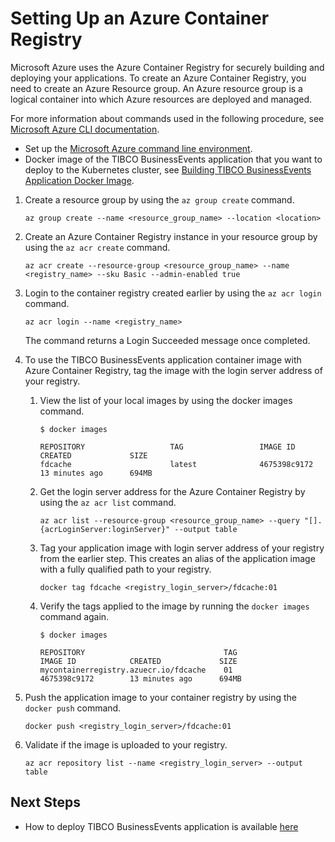 # Setting Up an Azure Container Registry

Microsoft Azure uses the Azure Container Registry for securely building and deploying your applications. To create an Azure Container Registry, you need to create an Azure Resource group. An Azure resource group is a logical container into which Azure resources are deployed and managed.

For more information about commands used in the following procedure, see [Microsoft Azure CLI documentation](https://docs.microsoft.com/en-us/cli/azure/?view=azure-cli-latest).

-   Set up the [Microsoft Azure command line environment](Setting%20Microsoft%20Azure%20CLI%20Environment).
-   Docker image of the TIBCO BusinessEvents application that you want to deploy to the Kubernetes cluster, see [Building TIBCO BusinessEvents Application Docker Image](Building%20TIBCO%20BusinessEvents%20Application%20Docker%20Image#).

1.  Create a resource group by using the `az group create` command.

    ```
    az group create --name <resource_group_name> --location <location>
    ```

2.  Create an Azure Container Registry instance in your resource group by using the `az acr create` command.

    ```
    az acr create --resource-group <resource_group_name> --name <registry_name> --sku Basic --admin-enabled true
    ```

3.  Login to the container registry created earlier by using the `az acr login` command.

    ```
    az acr login --name <registry_name>
    ```

    The command returns a Login Succeeded message once completed.

4.  To use the TIBCO BusinessEvents application container image with Azure Container Registry, tag the image with the login server address of your registry.

    1.  View the list of your local images by using the docker images command.

        ```
        $ docker images

        REPOSITORY                   TAG                 IMAGE ID            CREATED             SIZE
        fdcache                      latest              4675398c9172        13 minutes ago      694MB

        ```

    2.  Get the login server address for the Azure Container Registry by using the `az acr list` command.

        ```
        az acr list --resource-group <resource_group_name> --query "[].{acrLoginServer:loginServer}" --output table
        ```

    3.  Tag your application image with login server address of your registry from the earlier step. This creates an alias of the application image with a fully qualified path to your registry.

        ```
        docker tag fdcache <registry_login_server>/fdcache:01
        ```

    4.  Verify the tags applied to the image by running the `docker images` command again.

        ```
        $ docker images

        REPOSITORY                               TAG                 IMAGE ID            CREATED             SIZE
        mycontainerregistry.azuecr.io/fdcache    01                  4675398c9172        13 minutes ago      694MB

        ```

5.  Push the application image to your container registry by using the `docker push` command.

    ```
    docker push <registry_login_server>/fdcache:01
    ```

6.  Validate if the image is uploaded to your registry.

    ```
    az acr repository list --name <registry_login_server> --output table
    ```

## Next Steps

* How to deploy TIBCO BusinessEvents application is available [here](deployments)
